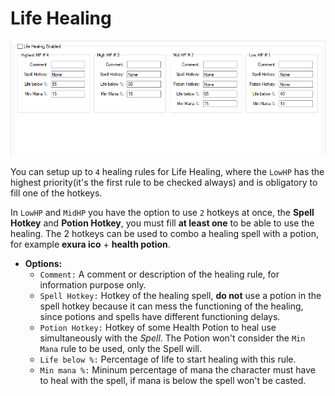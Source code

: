 # Life Healing

![](../../_media/modules/healing/life_healing.png)

You can setup up to `4` healing rules for Life Healing, where the `LowHP` has the highest priority(it's the first rule to be checked always) and is obligatory to fill one of the hotkeys.

In `LowHP` and `MidHP` you have the option to use `2` hotkeys at once, the **Spell Hotkey** and **Potion Hotkey**, you must fill **at least one** to be able to use the healing. The 2 hotkeys can be used to combo a healing spell with a potion, for example **exura ico** + **health potion**.


- **Options:**
  - `Comment:` A comment or description of the healing rule, for information purpose only.
  - `Spell Hotkey:` Hotkey of the healing spell, **do not** use a potion in the spell hotkey because it can mess the functioning of the healing, since potions and spells have different functioning delays.
  - `Potion Hotkey:` Hotkey of some Health Potion to heal use simultaneously with the *Spell*. The Potion won't consider the `Min Mana` rule to be used, only the Spell will.
  - `Life below %:` Percentage of life to start healing with this rule.
  - `Min mana %:` Mininum percentage of mana the character must have to heal with the spell, if mana is below the spell won't be casted.



